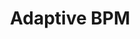 ---
layout: adaptivebpm.njk
title: Adaptive BPM
imagePath: /media/adaptivebpm/adaptivebpm.PNG
description: Dynamic Game Difficulty using Player's Heart Rate
detailedDescription: Integrating real-time heart rate data with game dynamics, our Adaptive Intensity System offers a unique, immersive experience, powered ML .NET and the Hyperate API.
technologies:
- .NET
- ML.NET
- Hyperate API
- Unity
---